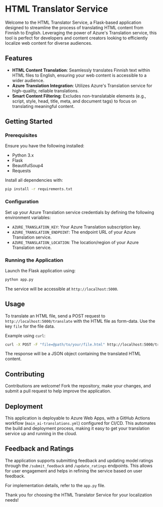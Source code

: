 # HTML Translator Service

Welcome to the HTML Translator Service, a Flask-based application designed to streamline the process of translating HTML content from Finnish to English. Leveraging the power of Azure's Translation service, this tool is perfect for developers and content creators looking to efficiently localize web content for diverse audiences.

## Features

- **HTML Content Translation**: Seamlessly translates Finnish text within HTML files to English, ensuring your web content is accessible to a wider audience.
- **Azure Translation Integration**: Utilizes Azure's Translation service for high-quality, reliable translations.
- **Smart Content Filtering**: Excludes non-translatable elements (e.g., script, style, head, title, meta, and document tags) to focus on translating meaningful content.

## Getting Started

### Prerequisites

Ensure you have the following installed:

- Python 3.x
- Flask
- BeautifulSoup4
- Requests

Install all dependencies with:

```bash
pip install -r requirements.txt
```

### Configuration

Set up your Azure Translation service credentials by defining the following environment variables:

- `AZURE_TRANSLATION_KEY`: Your Azure Translation subscription key.
- `AZURE_TRANSLATION_ENDPOINT`: The endpoint URL of your Azure Translation service.
- `AZURE_TRANSLATION_LOCATION`: The location/region of your Azure Translation service.

### Running the Application

Launch the Flask application using:

```bash
python app.py
```

The service will be accessible at `http://localhost:5000`.

## Usage

To translate an HTML file, send a POST request to `http://localhost:5000/translate` with the HTML file as form-data. Use the key `file` for the file data.

Example using `curl`:

```bash
curl -X POST -F "file=@path/to/your/file.html" http://localhost:5000/translate
```

The response will be a JSON object containing the translated HTML content.

## Contributing

Contributions are welcome! Fork the repository, make your changes, and submit a pull request to help improve the application.

## Deployment

This application is deployable to Azure Web Apps, with a GitHub Actions workflow (`main_ai-translations.yml`) configured for CI/CD. This automates the build and deployment process, making it easy to get your translation service up and running in the cloud.

## Feedback and Ratings

The application supports submitting feedback and updating model ratings through the `/submit_feedback` and `/update_ratings` endpoints. This allows for user engagement and helps in refining the service based on user feedback.

For implementation details, refer to the `app.py` file.

Thank you for choosing the HTML Translator Service for your localization needs!